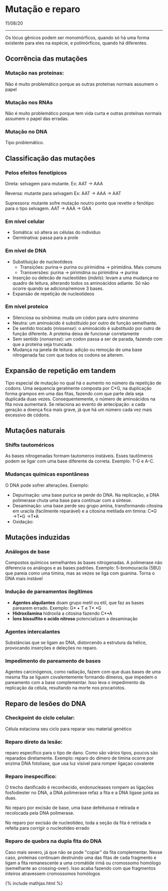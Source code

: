 # Mutação e reparo

11/08/20

---

Os lócus gênicos podem ser monomórficos, quando só há uma forma existente para eles na espécie, e polimórficos, quando há diferentes.

## Ocorrência das mutações

### Mutação nas proteínas:

Não é muito problemático porque as outras proteínas normais assumem o papel

### Mutação nos RNAs 

Não é muito problemático porque tem vida curta e outras proteínas normais assumem o papel das erradas.

### Mutação no DNA

Tipo problemático.

## Classificação das mutações

### Pelos efeitos fenotípicos

Direta: selvagem para mutante. Ex: AAT -> AAA

Reversa: mutante para selvagem Ex: AAT -> AAA -> AAT

Supressora: mutante sofre mutação noutro ponto que revette o fenótipo para o tipo selvagem. AAT -> AAA -> GAA

### Em nível celular

* Somática: só altera as células do individuo
* Germinativa: passa para a prole

### Em nível de DNA

* Substituição de nucleotídeos
  * Transições: purina-> purina ou pirimidina -> pirimidina. Mais comuns
  * Transversões: purina -> pirimidina ou pirimidina -> purina
* Inserção ou delecão de nucleotídeo (*indels*): levam a uma mudança no quadro de leitura, alterando todos os aminoácidos adiante. Só não ocorre quando se adiciona/remove 3 bases.
* Expansão de repetição de nucleotídeos

### Em nível proteíco

* Silenciosa ou sinônima: muda um códon para outro sinonimo
* Neutra: um aminoácido é substituido por outro de função semelhante.
* De sentido trocado (*missense*): o aminoácido é substituido por outro de função diferente. A proteína deixa de funcionar corretamente 
* Sem sentido (*nonsense*): um codon passa a ser de parada, fazendo com que a proteína seja truncada.
* Mudança na janela de leitura: adição ou remoção de uma base nitrogenada faz com que todos os codons se alterem.

## Expansão de repetição em tandem

Tipo especial de mutação no qual há o aumento no número da repetição de codons. Uma sequencia geralmente composta por C*G, na duplicação forma grampos em uma das fitas, fazendo com que parte dela seja duplicada duas vezes. Consequentemente, o número de aminoácidos na fita nova aumentará. Se relaciona ao evento de antecipação: a cada geração a doença fica mais grave, já que há um número cada vez mais excessivo de códons.

## Mutações naturais

### Shifts tautoméricos

As bases nitrogenadas formam tautomeros instáveis. Esses tautômeros podem se ligar com uma base diferente da correta. Exemplo: T-G e A-C.

### Mudanças químicas espontâneas

O DNA pode sofrer alterações. Exemplo: 

* Depurinação: uma base purica se perde do DNA. Na replicação, a DNA polimerase chuta uma base para continuar com a síntese.
* Desaminação: uma base perde seu grupo amina, transformando citosina em uracila (facilmente reparável) e a citosina metilada em timina: C•G →T•G →T•A
* Oxidação:

## Mutações induzidas

### Análogos de base

Compostos químicos semelhantes às bases nitrogenadas. A polimerase não diferencia os anàlogos e as bases padrões. Exemplo: 5-bromouracila (5BU) que pareia como uma timina, mas as vezes se liga com guanina. Torna o DNA mais instável

### Indução de pareamentos ilegítimos

* **Agentes alquilantes** doam grupo metil ou etil, que faz as bases parearem errado. Exemplo: G* • T e T* •G
* **Hidroxilamina** hidroxila a citosina fazendo C*•A
* **Íons bissulfito e acido nitroso** potencializam a desaminação

### Agentes intercalantes

Substâncias que se ligam ao DNA, distorcendo a estrutura da hélice, provocando inserções e deleções no reparo.

### Impedimento do pareamento de bases

Agentes carcinógenos, como radiação, fazem com que duas bases de uma mesma fita se liguem covalentemente formando dímeros, que impedem o pareamento com a base complementar. Isso leva o impedimento da replicação da célula, resultando na morte nos procariotos.

## Reparo de lesões do DNA

### Checkpoint do ciclo celular:

Célula estaciona seu ciclo para reparar seu material genético

### Reparo direto da lesão:

reparo específico para o tipo de dano. Como são vários tipos, poucos são reparados diretamente. Exemplo: reparo do dímero de timina ocorre por enzima DNA fotoliase, que usa luz visível para romper ligaçao covalente

### Reparo inespecífico:

O trecho danificado é reconhecido, endonucleases rompem as ligações fosfodiester no DNA, a DNA polimerase refaz a fita e a DNA ligase junta as duas.

No reparo por excisão de base, uma base defeituosa é retirada e recolocada pela DNA polimerase. 

No reparo por excisão de nucleotídeo,  toda a seção da fita é retirada e refeita para corrigir o nucleotídeo errado

### Reparo de quebra na dupla fita do DNA

Caso mais severo, já que não se pode "copiar" da fita complementar. Nesse caso, proteínas continuam destruindo uma das fitas de cada fragmento e ligam a fita remanescente a uma cromátide irmã ou cromossomo homólogo (semelhante ao crossing-over). Isso acaba fazendo com que fragmentos inteiros atravessem cromossomos homólogos

{% include mathjax.html %}